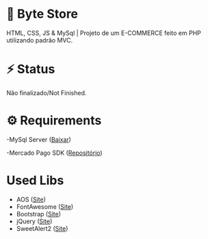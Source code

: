 # 🛒 Byte Store
HTML, CSS, JS &amp; MySql | Projeto de um E-COMMERCE feito em PHP utilizando padrão MVC.

# ⚡ Status
Não finalizado/Not Finished.

# ⚙️ Requirements

-MySql Server ([Baixar](https://dev.mysql.com/downloads/mysql/))

-Mercado Pago SDK ([Repositório](https://github.com/mercadopago/sdk-php))

# Used Libs

- AOS ([Site](https://michalsnik.github.io/aos/))
- FontAwesome ([Site](https://fontawesome.com))
- Bootstrap ([Site](https://getbootstrap.com/))
- jQuery  ([Site](https://jquery.com))
- SweetAlert2 ([Site](https://sweetalert2.github.io))
